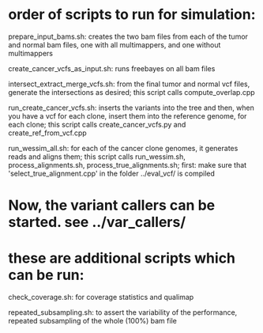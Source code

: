 ###
# order of scripts to run for simulation:
prepare_input_bams.sh: creates the two bam files from each of the tumor and normal bam files, one with all multimappers, and one without multimappers

create_cancer_vcfs_as_input.sh:	runs freebayes on all bam files

intersect_extract_merge_vcfs.sh: from the final tumor and normal vcf files, generate the intersections as desired; this script calls compute_overlap.cpp

run_create_cancer_vcfs.sh: inserts the variants into the tree and then, when you have a vcf for each clone, insert them into the reference genome, for each clone; this script calls create_cancer_vcfs.py and create_ref_from_vcf.cpp

run_wessim_all.sh: for each of the cancer clone genomes, it generates reads and aligns them; this script calls run_wessim.sh, process_alignments.sh, process_true_alignments.sh; first: make sure that 'select_true_alignment.cpp' in the folder ../eval_vcf/ is compiled


###
# Now, the variant callers can be started. see ../var_callers/

###
# these are additional scripts which can be run:

check_coverage.sh: for coverage statistics and qualimap

repeated_subsampling.sh: to assert the variability of the performance, repeated subsampling of the whole (100%) bam file

